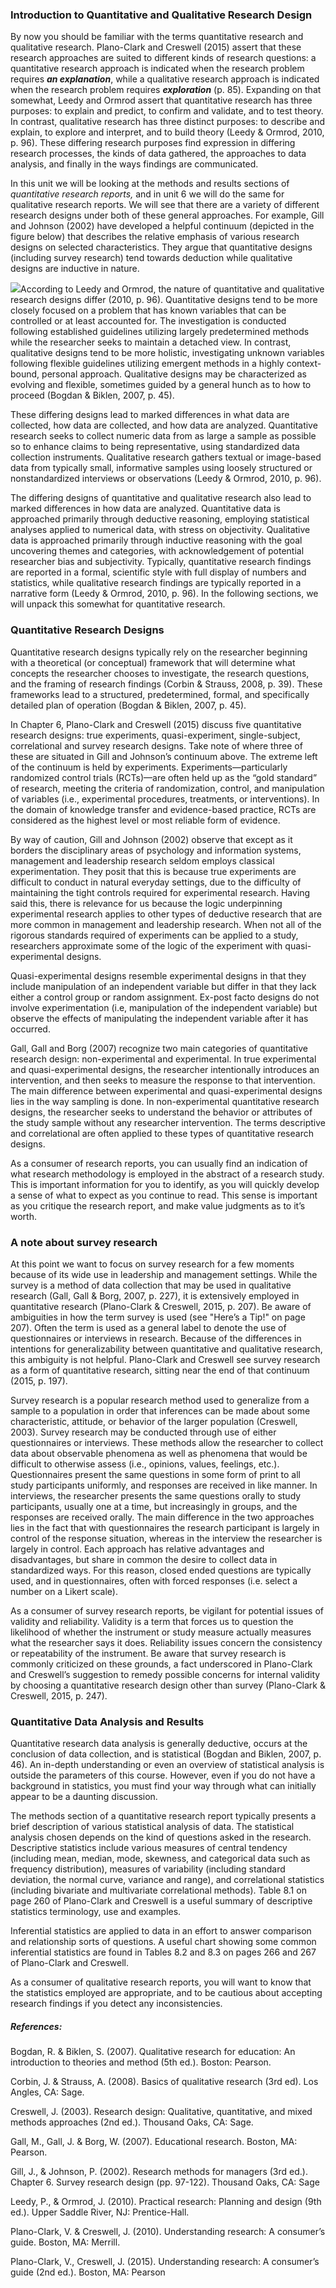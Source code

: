 ### Introduction to Quantitative and Qualitative Research Design

By now you should be familiar with the terms quantitative research and qualitative research.  Plano-Clark and Creswell \(2015\) assert that these research approaches are suited to different kinds of research questions:  a quantitative research approach is indicated when the research problem requires _**an explanation**_, while a qualitative research approach is indicated when the research problem requires _**exploration**_ \(p. 85\).  Expanding on that somewhat, Leedy and Ormrod assert that quantitative research has three purposes:  to explain and predict, to confirm and validate, and to test theory.  In contrast, qualitative research has three distinct purposes:  to describe and explain, to explore and interpret, and to build theory \(Leedy & Ormrod, 2010, p. 96\).  These differing research purposes find expression in differing research processes, the kinds of data gathered, the approaches to data analysis, and finally in the ways findings are communicated.

In this unit we will be looking at the methods and results sections of _quantitative research reports,_ and in unit 6 we will do the same for qualitative research reports.  We will see that there are a variety of different research designs under both of these general approaches.  For example, Gill and Johnson \(2002\) have developed a helpful continuum \(depicted in the figure below\) that describes the relative emphasis of various research designs on selected characteristics.  They argue that quantitative designs \(including survey research\) tend towards deduction while qualitative designs are inductive in nature.

![](/assets/researchmethods.jpg)According to Leedy and Ormrod, the nature of quantitative and qualitative research designs differ \(2010, p. 96\).  Quantitative designs tend to be more closely focused on a problem that has known variables that can be controlled or at least accounted for.  The investigation is conducted following established guidelines utilizing largely predetermined methods while the researcher seeks to maintain a detached view.  In contrast, qualitative designs tend to be more holistic, investigating unknown variables following flexible guidelines utilizing emergent methods in a highly context-bound, personal approach.  Qualitative designs may be characterized as evolving and flexible, sometimes guided by a general hunch as to how to proceed \(Bogdan & Biklen, 2007, p. 45\).

These differing designs lead to marked differences in what data are collected, how data are collected, and how data are analyzed.  Quantitative research seeks to collect numeric data from as large a sample as possible so to enhance claims to being representative, using standardized data collection instruments.  Qualitative research gathers textual or image-based data from typically small, informative samples using loosely structured or nonstandardized interviews or observations \(Leedy & Ormrod, 2010, p. 96\).

The differing designs of quantitative and qualitative research also lead to marked differences in how data are analyzed.  Quantitative data is approached primarily through deductive reasoning, employing statistical analyses applied to numerical data, with stress on objectivity.  Qualitative data is approached primarily through inductive reasoning with the goal uncovering themes and categories, with acknowledgement of potential researcher bias and subjectivity.  Typically, quantitative research findings are reported in a formal, scientific style with full display of numbers and statistics, while qualitative research findings are typically reported in a narrative form \(Leedy & Ormrod, 2010, p. 96\).  In the following sections, we will unpack this somewhat for quantitative research.

### Quantitative Research Designs

Quantitative research designs typically rely on the researcher beginning with a theoretical \(or conceptual\) framework that will determine what concepts the researcher chooses to investigate, the research questions, and the framing of research findings \(Corbin & Strauss, 2008, p. 39\).  These frameworks lead to a structured, predetermined, formal, and specifically detailed plan of operation \(Bogdan & Biklen, 2007, p. 45\).

In Chapter 6, Plano-Clark and Creswell \(2015\) discuss five quantitative research designs: true experiments, quasi-experiment, single-subject, correlational and survey research designs.  Take note of where three of these are situated in Gill and Johnson’s continuum above. The extreme left of the continuum is held by experiments.  Experiments—particularly randomized control trials \(RCTs\)—are often held up as the “gold standard” of research, meeting the criteria of randomization, control, and manipulation of variables \(i.e., experimental procedures, treatments, or interventions\).   In the domain of knowledge transfer and evidence-based practice, RCTs are considered as the highest level or most reliable form of evidence.

By way of caution, Gill and Johnson \(2002\) observe that except as it borders the disciplinary areas of psychology and information systems, management and leadership research seldom employs classical experimentation. They posit that this is because true experiments are difficult to conduct in natural everyday settings, due to the difficulty of maintaining the tight controls required for experimental research. Having said this, there is relevance for us because the logic underpinning experimental research applies to other types of deductive research that are more common in management and leadership research.  When not all of the rigorous standards required of experiments can be applied to a study, researchers approximate some of the logic of the experiment with quasi-experimental designs.

Quasi-experimental designs resemble experimental designs in that they include manipulation of an independent variable but differ in that they lack either a control group or random assignment.  Ex-post facto designs do not involve experimentation \(i.e, manipulation of the independent variable\) but observe the effects of manipulating the independent variable after it has occurred.

Gall, Gall and Borg \(2007\) recognize two main categories of quantitative research design: non-experimental and experimental.  In true experimental and quasi-experimental designs, the researcher intentionally introduces an intervention, and then seeks to measure the response to that intervention.  The main difference between experimental and quasi-experimental designs lies in the way sampling is done.  In non-experimental quantitative research designs, the researcher seeks to understand the behavior or attributes of the study sample without any researcher intervention.  The terms descriptive and correlational are often applied to these types of quantitative research designs.

As a consumer of research reports, you can usually find an indication of what research methodology is employed in the abstract of a research study.  This is important information for you to identify, as you will quickly develop a sense of what to expect as you continue to read.  This sense is important as you critique the research report, and make value judgments as to it’s worth.

### A note about survey research

At this point we want to focus on survey research for a few moments because of its wide use in leadership and management settings.  While the survey is a method of data collection that may be used in qualitative research \(Gall, Gall & Borg, 2007, p. 227\), it is extensively employed in quantitative research \(Plano-Clark & Creswell, 2015, p. 207\).  Be aware of ambiguities in how the term survey is used \(see "Here’s a Tip!" on page 207\).  Often the term is used as a general label to denote the use of questionnaires or interviews in research.  Because of the differences in intentions for generalizability between quantitative and qualitative research, this ambiguity is not helpful.  Plano-Clark and Creswell see survey research as a form of quantitative research, sitting near the end of that continuum \(2015, p. 197\).

Survey research is a popular research method used to generalize from a sample to a population in order that inferences can be made about some characteristic, attitude, or behavior of the larger population \(Creswell, 2003\).  Survey research may be conducted through use of either questionnaires or interviews.  These methods allow the researcher to collect data about observable phenomena as well as phenomena that would be difficult to otherwise assess \(i.e., opinions, values, feelings, etc.\).   Questionnaires present the same questions in some form of print to all study participants uniformly, and responses are received in like manner.  In interviews, the researcher presents the same questions orally to study participants, usually one at a time, but increasingly in groups, and the responses are received orally. The main difference in the two approaches lies in the fact that with questionnaires the research participant is largely in control of the response situation, whereas in the interview the researcher is largely in control.  Each approach has relative advantages and disadvantages, but share in common the desire to collect data in standardized ways.  For this reason, closed ended questions are typically used, and in questionnaires, often with forced responses \(i.e. select a number on a Likert scale\).

As a consumer of survey research reports, be vigilant for potential issues of validity and reliability.   Validity is a term that forces us to question the likelihood of whether the instrument or study measure actually measures what the researcher says it does.   Reliability issues concern the consistency or repeatability of the instrument.  Be aware that survey research is commonly criticized on these grounds, a fact underscored in Plano-Clark and Creswell’s suggestion to remedy possible concerns for internal validity by choosing a quantitative research design other than survey \(Plano-Clark & Creswell, 2015, p. 247\).

### Quantitative Data Analysis and Results

Quantitative research data analysis is generally deductive, occurs at the conclusion of data collection, and is statistical \(Bogdan and Biklen, 2007, p. 46\).  An in-depth understanding or even an overview of statistical analysis is outside the parameters of this course.  However, even if you do not have a background in statistics, you must find your way through what can initially appear to be a daunting discussion.

The methods section of a quantitative research report typically presents a brief description of various statistical analysis of data.  The statistical analysis chosen depends on the kind of questions asked in the research. Descriptive statistics include various measures of central tendency \(including mean, median, mode, skewness, and categorical data such as frequency distribution\), measures of variability \(including standard deviation,  the normal curve, variance and range\), and correlational statistics \(including bivariate and multivariate correlational methods\).  Table 8.1 on page 260 of Plano-Clark and Creswell is a useful summary of descriptive statistics terminology, use and examples.

Inferential statistics are applied to data in an effort to answer comparison and relationship sorts of questions.  A useful chart showing some common inferential statistics are found in Tables 8.2 and 8.3 on pages 266 and 267 of Plano-Clark and Creswell.

As a consumer of qualitative research reports, you will want to know that the statistics employed are appropriate, and to be cautious about accepting research findings if you detect any inconsistencies.

##### References:

Bogdan, R. &  Biklen, S. \(2007\).  Qualitative research for education: An introduction to theories and method \(5th ed.\).  Boston:  Pearson.

Corbin, J. & Strauss, A. \(2008\).  Basics of qualitative research \(3rd ed\).  Los Angles, CA:  Sage.

Creswell, J. \(2003\).  Research design: Qualitative, quantitative, and mixed methods approaches \(2nd ed.\).  Thousand Oaks, CA:  Sage.

Gall, M., Gall, J. & Borg, W.  \(2007\). Educational research.  Boston, MA:  Pearson.

Gill, J., & Johnson, P. \(2002\).  Research methods for managers \(3rd ed.\).  Chapter 6.  Survey research design \(pp. 97-122\).  Thousand Oaks, CA:  Sage

Leedy, P., & Ormrod, J. \(2010\). Practical research: Planning and design \(9th ed.\). Upper Saddle River, NJ: Prentice-Hall.

Plano-Clark, V. & Creswell, J. \(2010\). Understanding research: A consumer’s guide. Boston, MA: Merrill.

Plano-Clark, V., Creswell, J. \(2015\). Understanding research: A consumer’s guide \(2nd ed.\). Boston, MA: Pearson

